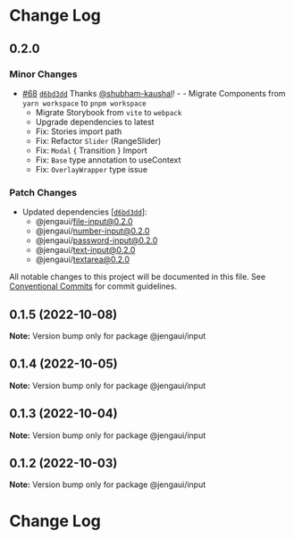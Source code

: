 # Change Log

## 0.2.0

### Minor Changes

- [#68](https://github.com/OutpostHQ/jengaui/pull/68) [`d6bd3dd`](https://github.com/OutpostHQ/jengaui/commit/d6bd3dd136cfab84e97a193af903c8cb1b1634f4) Thanks [@shubham-kaushal](https://github.com/shubham-kaushal)! - - Migrate Components from `yarn workspace` to `pnpm workspace`
  - Migrate Storybook from `vite` to `webpack`
  - Upgrade dependencies to latest
  - Fix: Stories import path
  - Fix: Refactor `Slider` (RangeSlider)
  - Fix: `Modal` { Transition } Import
  - Fix: `Base` type annotation to useContext
  - Fix: `OverlayWrapper` type issue

### Patch Changes

- Updated dependencies [[`d6bd3dd`](https://github.com/OutpostHQ/jengaui/commit/d6bd3dd136cfab84e97a193af903c8cb1b1634f4)]:
  - @jengaui/file-input@0.2.0
  - @jengaui/number-input@0.2.0
  - @jengaui/password-input@0.2.0
  - @jengaui/text-input@0.2.0
  - @jengaui/textarea@0.2.0

All notable changes to this project will be documented in this file.
See [Conventional Commits](https://conventionalcommits.org) for commit guidelines.

## 0.1.5 (2022-10-08)

**Note:** Version bump only for package @jengaui/input

## 0.1.4 (2022-10-05)

**Note:** Version bump only for package @jengaui/input

## 0.1.3 (2022-10-04)

**Note:** Version bump only for package @jengaui/input

## 0.1.2 (2022-10-03)

**Note:** Version bump only for package @jengaui/input

# Change Log
